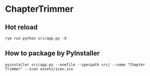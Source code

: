 # ChapterTrimmer

## Hot reload

```
rye run python src/app.py -d
```

## How to package by PyInstaller

```
pyinstaller src/app.py --onefile --specpath src/ --name "Chapter Trimmer" --icon assets/icon.ico
```
